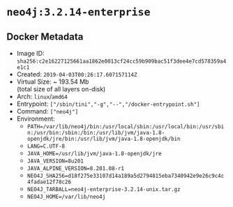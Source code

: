 # `neo4j:3.2.14-enterprise`

## Docker Metadata

- Image ID: `sha256:c2e16227125661aa1862e0013cf24cc59b909bac51f3dee4e7cd578359a4e1c1`
- Created: `2019-04-03T00:26:17.607157114Z`
- Virtual Size: ~ 193.54 Mb  
  (total size of all layers on-disk)
- Arch: `linux`/`amd64`
- Entrypoint: `["/sbin/tini","-g","--","/docker-entrypoint.sh"]`
- Command: `["neo4j"]`
- Environment:
  - `PATH=/var/lib/neo4j/bin:/usr/local/sbin:/usr/local/bin:/usr/sbin:/usr/bin:/sbin:/bin:/usr/lib/jvm/java-1.8-openjdk/jre/bin:/usr/lib/jvm/java-1.8-openjdk/bin`
  - `LANG=C.UTF-8`
  - `JAVA_HOME=/usr/lib/jvm/java-1.8-openjdk/jre`
  - `JAVA_VERSION=8u201`
  - `JAVA_ALPINE_VERSION=8.201.08-r1`
  - `NEO4J_SHA256=d18f275e33107d14a189a5d2794815eba7340942e9e26c9c4c4fadae12f78c26`
  - `NEO4J_TARBALL=neo4j-enterprise-3.2.14-unix.tar.gz`
  - `NEO4J_HOME=/var/lib/neo4j`
